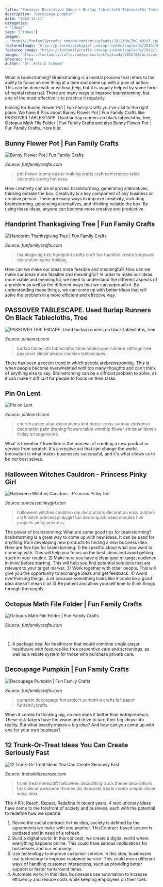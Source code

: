 ```yaml
---
title: "Passover Decoration Ideas ~ Burlap Tablecloth Tablecloths Table Tablescape Runners Settings Tree Passover Sliced Pieces Cookies Tablescapes"
description: "Decoupage pumpkin"
date: "2022-11-11"
categories:
- "ideas"
tags: ["ideas"]
images:
- "https://funfamilycrafts.com/wp-content/uploads/2012/08/IMG_49283.jpg"
featuredImage: "http://princesspinkygirl.com/wp-content/uploads/2014/10/Halloween-witches-cauldron.jpg"
featured_image: "https://funfamilycrafts.com/wp-content/uploads/2012/11/Thanksgiving-Handprint-Tree-Craft.jpg"
image: "https://funfamilycrafts.com/wp-content/uploads/2012/06/octopus-math-1.jpg"
ShowToc: true
author: "Dr. Astrid Schumm"
---
```



What is brainstroming? Brainstroming is a mental process that refers to the ability to focus on one thing at a time and come up with a plan of action. This can be done with or without help, but it is usually helped by some form of mental rehearsal. There are many ways to improve brainstroming, but one of the most effective is to practice it regularly.

	

		
looking for Bunny Flower Pot | Fun Family Crafts you've visit to the right place. We have 8 Pics about Bunny Flower Pot | Fun Family Crafts like PASSOVER TABLESCAPE. Used burlap runners on black tablecloths, tree, Octopus Math File Folder | Fun Family Crafts and also Bunny Flower Pot | Fun Family Crafts. Here it is:
		
    
## Bunny Flower Pot | Fun Family Crafts

<img loading=lazy src="https://funfamilycrafts.com/wp-content/uploads/2014/03/Easter-bunny-flower-pot-craft.jpg" onerror="this.onerror=null;this.src='https://tse2.mm.bing.net/th?id=OIP.BsafTBExvRdHaVAMsy7i-QHaLL&amp;pid=15.1';" alt="Bunny Flower Pot | Fun Family Crafts">

_Source: funfamilycrafts.com_

>pot flower bunny easter making crafts craft centerpiece table decorate spring fun easy. 

	

How creativity can be improved: brainstorming, generating alternatives, thinking outside the box.
Creativity is a key component of any business or creative person. There are many ways to improve creativity, including brainstorming, generating alternatives, and thinking outside the box. By using these ideas, anyone can become more creative and productive.

    
## Handprint Thanksgiving Tree | Fun Family Crafts

<img loading=lazy src="https://funfamilycrafts.com/wp-content/uploads/2012/11/Thanksgiving-Handprint-Tree-Craft.jpg" onerror="this.onerror=null;this.src='https://tse3.mm.bing.net/th?id=OIP.ggo29Ultp9PZ7-1C4arJ2gHaJ3&amp;pid=15.1';" alt="Handprint Thanksgiving Tree | Fun Family Crafts">

_Source: funfamilycrafts.com_

>thanksgiving tree handprint crafts craft fun thankful create keepsake decoration same holiday. 

	

How can we make our ideas more feasible and meaningful?
How can we make our ideas more feasible and meaningful? In order to make our ideas more viable and meaningful, we need to understand the different aspects of a problem as well as the different ways that we can approach it. By understanding these things, we can come up with better ideas that will solve the problem in a more efficient and effective way.

    
## PASSOVER TABLESCAPE. Used Burlap Runners On Black Tablecloths, Tree

<img loading=lazy src="https://i.pinimg.com/736x/f0/2f/d4/f02fd4771978c4d5ef7430924169e6f1--black-tablecloth-burlap-runners.jpg" onerror="this.onerror=null;this.src='https://tse3.mm.bing.net/th?id=OIP.X34SmqTltUrBXVPW7ASNKQHaJ3&amp;pid=15.1';" alt="PASSOVER TABLESCAPE. Used burlap runners on black tablecloths, tree">

_Source: pinterest.com_

>burlap tablecloth tablecloths table tablescape runners settings tree passover sliced pieces cookies tablescapes. 

	

There has been a recent trend in which people arebrainstroming. This is when people become overwhelmed with too many thoughts and can't think of anything else to say. Brainstroming can be a difficult problem to solve, as it can make it difficult for people to focus on their tasks.

    
## Pin On Lent

<img loading=lazy src="https://i.pinimg.com/originals/3d/d7/54/3dd754684ee0d6024bd2fa5457ebd065.jpg" onerror="this.onerror=null;this.src='https://tse1.mm.bing.net/th?id=OIP.8S3MWCsJCPmgeEJQJmHxyAHaJ3&amp;pid=15.1';" alt="Pin on Lent">

_Source: pinterest.com_

>church easter altar decorations lent decor cross sunday christmas decoration palm draping flowers table worship flower christian lenten friday arrangements. 

	

What is Invention?
Invention is the process of creating a new product or service from scratch. It's a creative act that can change the world. Innovation is what makes businesses successful, and it's what allows us to be our best selves.

    
## Halloween Witches Cauldron - Princess Pinky Girl

<img loading=lazy src="http://princesspinkygirl.com/wp-content/uploads/2014/10/Halloween-witches-cauldron.jpg" onerror="this.onerror=null;this.src='https://tse1.mm.bing.net/th?id=OIP.wvNiYdcXSbD_9OXpIiL8QQHaLH&amp;pid=15.1';" alt="Halloween Witches Cauldron - Princess Pinky Girl">

_Source: princesspinkygirl.com_

>halloween witches cauldron diy decorations decoration easy outdoor craft witch princesspinkygirl fun decor quick need minutes five projects pinky princess. 

	

The power of brainstorming: What are some good tips for brainstorming?
brainstorming is a great way to come up with new ideas. It can be used for anything from developing new products to finding a new business idea. Here are five tips for brainstorming: 1) Be specific about what you want to come up with. This will help you focus on the best ideas and avoid getting stuck in your routine. 2) Make sure you have a clear goal or target audience in mind before starting. This will help you find potential solutions that are relevant to your target market. 3) Work together with other people. This will give you the opportunity to exchange ideas and get feedback. 4) Avoid overthinking things. Just because something looks like it could be a good idea doesn’t mean it is! 5) Be patient and allow yourself time to think things through thoroughly.

    
## Octopus Math File Folder | Fun Family Crafts

<img loading=lazy src="https://funfamilycrafts.com/wp-content/uploads/2012/06/octopus-math-1.jpg" onerror="this.onerror=null;this.src='https://tse4.mm.bing.net/th?id=OIP.4JP4wo8oQZNk7Hd3UpWPJQHaLG&amp;pid=15.1';" alt="Octopus Math File Folder | Fun Family Crafts">

_Source: funfamilycrafts.com_

>. 

	

1) A package deal for healthcare that would combine single-payer healthcare with features like free preventive care and screenings, as well as a rebate system for those who purchase private care.

    
## Decoupage Pumpkin | Fun Family Crafts

<img loading=lazy src="https://funfamilycrafts.com/wp-content/uploads/2012/08/IMG_49283.jpg" onerror="this.onerror=null;this.src='https://tse4.mm.bing.net/th?id=OIP.df1JHgJt9B17g4Vwv-0qkgHaFj&amp;pid=15.1';" alt="Decoupage Pumpkin | Fun Family Crafts">

_Source: funfamilycrafts.com_

>pumpkin decoupage fun project pumpkins crafts fall paper funfamilycrafts. 

	

When it comes to thinking big, no one does it better than entrepreneurs. These risk-takers have the vision and drive to turn their big ideas into reality. But what exactly makes a big idea? And how can you come up with one for your own business?

    
## 12 Trunk-Or-Treat Ideas You Can Create Seriously Fast

<img loading=lazy src="https://theholidazecraze.com/wp-content/uploads/2017/10/Minecraft-One.jpg" onerror="this.onerror=null;this.src='https://tse3.mm.bing.net/th?id=OIP.IFhEVneer5T4nxIqMjZyzwAAAA&amp;pid=15.1';" alt="12 Trunk-Or-Treat Ideas You Can Create Seriously Fast">

_Source: theholidazecraze.com_

>trunk treat minecraft halloween decorating truck theme decorations trick decor awesome themes diy decorate treats create simple clever ways idea. 

	

The 4 R’s: Reach, Repeat, Redefine
In recent years, 4 revolutionary ideas have come to the forefront of society and business, each with the potential to redefine how we operate.
1. Revive the social contract: In this idea, society is defined by the agreements we make with one another. ThisContract-based system is outdated and in need of a refresh.
2. Build a digital world: In this concept, we create a digital world where everything happens online. This could have serious implications for businesses and our economy.
3. Use technology to improve customer service: In this idea, businesses use technology to improve customer service. This could mean different ways of handling customer interactions, such as providing better support or faster turnaround times. 
4. Automate work: In this idea, businesses use automation to increase efficiency and reduce costs while keeping employees on their toes.

